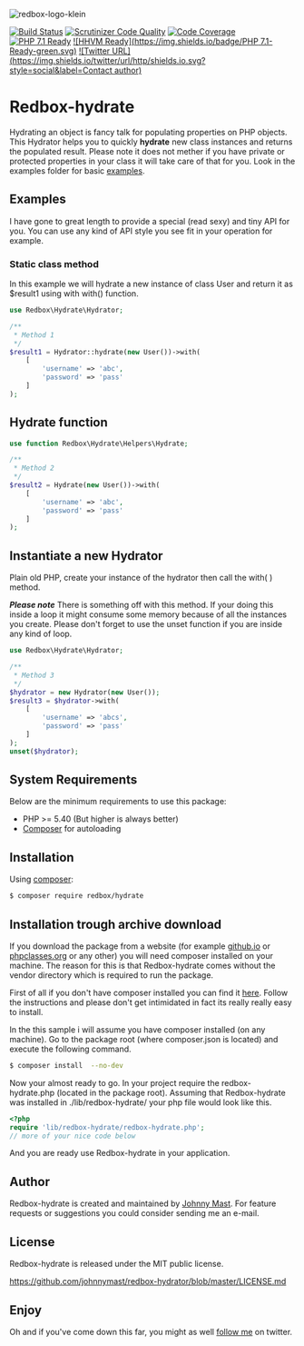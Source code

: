 ![redbox-logo-klein](https://cloud.githubusercontent.com/assets/121194/18277406/ac4d9868-744e-11e6-8994-86943704d0d4.png)



[![Build Status](https://travis-ci.org/johnnymast/redbox-hydrator.svg?branch=master)](https://travis-ci.org/johnnymast/redbox-hydrator)
[![Scrutinizer Code Quality](https://scrutinizer-ci.com/g/johnnymast/redbox-hydrator/badges/quality-score.png?b=master)](https://scrutinizer-ci.com/g/johnnymast/redbox-hydrator/?branch=master)
[![Code Coverage](https://scrutinizer-ci.com/g/johnnymast/redbox-hydrator/badges/coverage.png?b=master)](https://scrutinizer-ci.com/g/johnnymast/redbox-hydrator/?branch=master)
[![PHP 7.1 Ready](https://img.shields.io/badge/HHVM-Ready-green.svg)](http://hhvm.com/)
[![HHVM Ready](https://img.shields.io/badge/PHP 7.1-Ready-green.svg)](http://hhvm.com/)
[![Twitter URL](https://img.shields.io/twitter/url/http/shields.io.svg?style=social&label=Contact author)](https://twitter.com/intent/tweet?text=@mastjohnny)

# Redbox-hydrate
 
Hydrating an object is fancy talk for populating properties on PHP objects. This Hydrator helps you to quickly **hydrate** new class instances and returns the populated result. Please note it does not mether if you have private or protected properties in your class it will take care of that for you. Look in the examples folder for basic [examples](examples).

## Examples 

I have gone to great length to provide a special (read sexy) and tiny API for you. You can use any kind of API style you see fit in your operation for example.
 
### Static class method 

In this example we will hydrate a new instance of class User and return it as $result1 using with with() function.
 
```php
use Redbox\Hydrate\Hydrator;

/**
 * Method 1
 */
$result1 = Hydrator::hydrate(new User())->with(
    [
        'username' => 'abc',
        'password' => 'pass'
    ]
);
```
## Hydrate function
 
```php
use function Redbox\Hydrate\Helpers\Hydrate;

/**
 * Method 2
 */
$result2 = Hydrate(new User())->with(
    [
        'username' => 'abc',
        'password' => 'pass'
    ]
);
```

## Instantiate a new Hydrator

Plain old PHP, create your instance of the hydrator then call the with( ) method. 

***Please note*** There is something off with this method. If your doing this inside a loop it might consume some memory because of all the instances you create. Please don't forget to use the unset function if you are inside any kind of loop.

```php
use Redbox\Hydrate\Hydrator;

/**
 * Method 3
 */
$hydrator = new Hydrator(new User());
$result3 = $hydrator->with(
    [
        'username' => 'abcs',
        'password' => 'pass'
    ]
);
unset($hydrator);
```

## System Requirements

Below are the minimum requirements to use this package:

* PHP >= 5.40 (But higher is always better)
* [Composer](https://getcomposer.org/) for autoloading

## Installation

Using [composer](https://packagist.org/packages/redbox/hydrate):

```bash
$ composer require redbox/hydrate
```

## Installation trough archive download

If you download the package from a website (for example [github.io](https://github.com/johnnymast/redbox-hydrator/) or [phpclasses.org](http://www.phpclasses.org/package/9929-PHP-Quickly-Hydrate-classes-from-arrays.html) or any other) you will need composer installed on your machine.
The reason for this is that Redbox-hydrate comes without the vendor directory which is required to run the package.

First of all if you don't have composer installed you can find it [here](https://getcomposer.org/). Follow the instructions and please don't get intimidated in fact its really really easy to install.

In the this sample i will assume you have composer installed (on any machine). Go to the package root (where composer.json is located) and execute the following command.

```bash
$ composer install  --no-dev
```

Now your almost ready to go. In your project require the redbox-hydrate.php (located in the package root). Assuming that Redbox-hydrate was installed in ./lib/redbox-hydrate/ your php file would look like this.

```php
<?php
require 'lib/redbox-hydrate/redbox-hydrate.php';
// more of your nice code below
```

And you are ready use Redbox-hydrate in your application.

## Author

Redbox-hydrate is created and maintained by [Johnny Mast](mailto:mastjohnny@gmail.com). For feature requests or suggestions
you could consider sending me an e-mail.

## License

Redbox-hydrate is released under the MIT public license.

<https://github.com/johnnymast/redbox-hydrator/blob/master/LICENSE.md>

## Enjoy

 Oh and if you've come down this far, you might as well [follow me](https://twitter.com/mastjohnny) on twitter.
